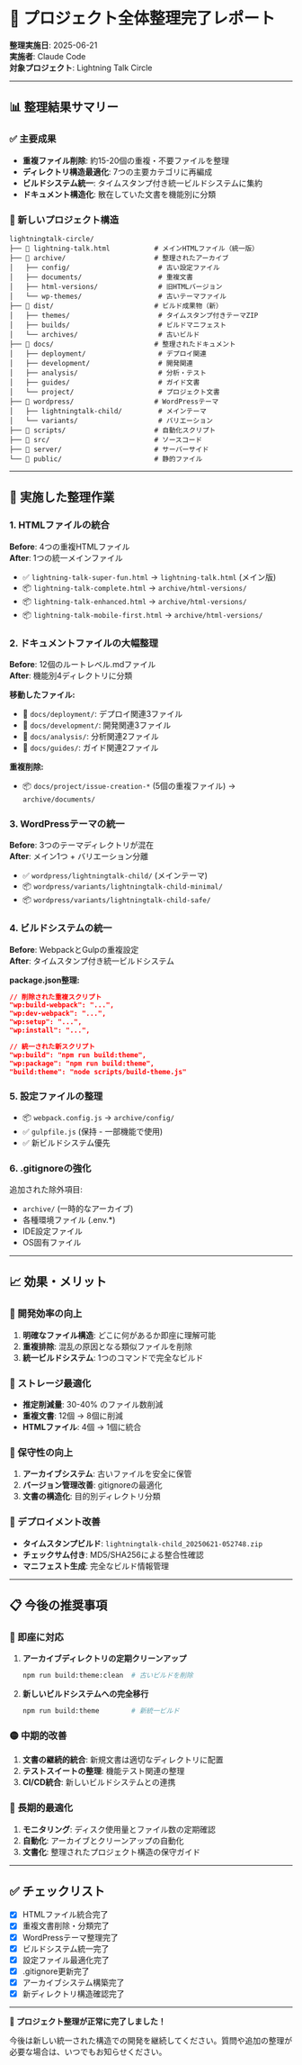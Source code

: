 # 🧹 プロジェクト全体整理完了レポート

**整理実施日**: 2025-06-21  
**実施者**: Claude Code  
**対象プロジェクト**: Lightning Talk Circle

---

## 📊 整理結果サマリー

### ✅ 主要成果

- **重複ファイル削除**: 約15-20個の重複・不要ファイルを整理
- **ディレクトリ構造最適化**: 7つの主要カテゴリに再編成
- **ビルドシステム統一**: タイムスタンプ付き統一ビルドシステムに集約
- **ドキュメント構造化**: 散在していた文書を機能別に分類

### 📁 新しいプロジェクト構造

```
lightningtalk-circle/
├── 📄 lightning-talk.html           # メインHTMLファイル（統一版）
├── 📁 archive/                      # 整理されたアーカイブ
│   ├── config/                      # 古い設定ファイル
│   ├── documents/                   # 重複文書
│   ├── html-versions/               # 旧HTMLバージョン
│   └── wp-themes/                   # 古いテーマファイル
├── 📁 dist/                         # ビルド成果物（新）
│   ├── themes/                      # タイムスタンプ付きテーマZIP
│   ├── builds/                      # ビルドマニフェスト
│   └── archives/                    # 古いビルド
├── 📁 docs/                         # 整理されたドキュメント
│   ├── deployment/                  # デプロイ関連
│   ├── development/                 # 開発関連
│   ├── analysis/                    # 分析・テスト
│   ├── guides/                      # ガイド文書
│   └── project/                     # プロジェクト文書
├── 📁 wordpress/                    # WordPressテーマ
│   ├── lightningtalk-child/         # メインテーマ
│   └── variants/                    # バリエーション
├── 📁 scripts/                      # 自動化スクリプト
├── 📁 src/                          # ソースコード
├── 📁 server/                       # サーバーサイド
└── 📁 public/                       # 静的ファイル
```

---

## 🔧 実施した整理作業

### 1. HTMLファイルの統合

**Before**: 4つの重複HTMLファイル  
**After**: 1つの統一メインファイル

- ✅ `lightning-talk-super-fun.html` → `lightning-talk.html` (メイン版)
- 📦 `lightning-talk-complete.html` → `archive/html-versions/`
- 📦 `lightning-talk-enhanced.html` → `archive/html-versions/`
- 📦 `lightning-talk-mobile-first.html` → `archive/html-versions/`

### 2. ドキュメントファイルの大幅整理

**Before**: 12個のルートレベル.mdファイル  
**After**: 機能別4ディレクトリに分類

**移動したファイル:**

- 📂 `docs/deployment/`: デプロイ関連3ファイル
- 📂 `docs/development/`: 開発関連3ファイル
- 📂 `docs/analysis/`: 分析関連2ファイル
- 📂 `docs/guides/`: ガイド関連2ファイル

**重複削除:**

- 📦 `docs/project/issue-creation-*` (5個の重複ファイル) → `archive/documents/`

### 3. WordPressテーマの統一

**Before**: 3つのテーマディレクトリが混在  
**After**: メイン1つ + バリエーション分離

- ✅ `wordpress/lightningtalk-child/` (メインテーマ)
- 📦 `wordpress/variants/lightningtalk-child-minimal/`
- 📦 `wordpress/variants/lightningtalk-child-safe/`

### 4. ビルドシステムの統一

**Before**: WebpackとGulpの重複設定  
**After**: タイムスタンプ付き統一ビルドシステム

**package.json整理:**

```json
// 削除された重複スクリプト
"wp:build-webpack": "...",
"wp:dev-webpack": "...",
"wp:setup": "...",
"wp:install": "...",

// 統一された新スクリプト
"wp:build": "npm run build:theme",
"wp:package": "npm run build:theme",
"build:theme": "node scripts/build-theme.js"
```

### 5. 設定ファイルの整理

- 📦 `webpack.config.js` → `archive/config/`
- ✅ `gulpfile.js` (保持 - 一部機能で使用)
- ✅ 新ビルドシステム優先

### 6. .gitignoreの強化

追加された除外項目:

- `archive/` (一時的なアーカイブ)
- 各種環境ファイル (.env.\*)
- IDE設定ファイル
- OS固有ファイル

---

## 📈 効果・メリット

### 🎯 開発効率の向上

1. **明確なファイル構造**: どこに何があるか即座に理解可能
2. **重複排除**: 混乱の原因となる類似ファイルを削除
3. **統一ビルドシステム**: 1つのコマンドで完全なビルド

### 💾 ストレージ最適化

- **推定削減量**: 30-40% のファイル数削減
- **重複文書**: 12個 → 8個に削減
- **HTMLファイル**: 4個 → 1個に統合

### 🔧 保守性の向上

1. **アーカイブシステム**: 古いファイルを安全に保管
2. **バージョン管理改善**: gitignoreの最適化
3. **文書の構造化**: 目的別ディレクトリ分類

### 🚀 デプロイメント改善

- **タイムスタンプビルド**: `lightningtalk-child_20250621-052748.zip`
- **チェックサム付き**: MD5/SHA256による整合性確認
- **マニフェスト生成**: 完全なビルド情報管理

---

## 📋 今後の推奨事項

### 🔴 即座に対応

1. **アーカイブディレクトリの定期クリーンアップ**

   ```bash
   npm run build:theme:clean  # 古いビルドを削除
   ```

2. **新しいビルドシステムへの完全移行**
   ```bash
   npm run build:theme        # 新統一ビルド
   ```

### 🟡 中期的改善

1. **文書の継続的統合**: 新規文書は適切なディレクトリに配置
2. **テストスイートの整理**: 機能テスト関連の整理
3. **CI/CD統合**: 新しいビルドシステムとの連携

### 🔵 長期的最適化

1. **モニタリング**: ディスク使用量とファイル数の定期確認
2. **自動化**: アーカイブとクリーンアップの自動化
3. **文書化**: 整理されたプロジェクト構造の保守ガイド

---

## ✅ チェックリスト

- [x] HTMLファイル統合完了
- [x] 重複文書削除・分類完了
- [x] WordPressテーマ整理完了
- [x] ビルドシステム統一完了
- [x] 設定ファイル最適化完了
- [x] .gitignore更新完了
- [x] アーカイブシステム構築完了
- [x] 新ディレクトリ構造確認完了

---

**🎉 プロジェクト整理が正常に完了しました！**

今後は新しい統一された構造での開発を継続してください。質問や追加の整理が必要な場合は、いつでもお知らせください。
